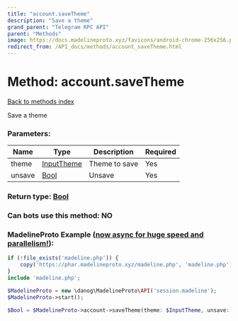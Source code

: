 ```yaml
---
title: "account.saveTheme"
description: "Save a theme"
grand_parent: "Telegram RPC API"
parent: "Methods"
image: https://docs.madelineproto.xyz/favicons/android-chrome-256x256.png
redirect_from: /API_docs/methods/account_saveTheme.html
---
```

# Method: account.saveTheme
[Back to methods index](index.html)



Save a theme

### Parameters:

| Name     |    Type       | Description | Required |
|----------|---------------|-------------|----------|
|theme|[InputTheme](/API_docs/types/InputTheme.html) | Theme to save | Yes|
|unsave|[Bool](/API_docs/types/Bool.html) | Unsave | Yes|


### Return type: [Bool](/API_docs/types/Bool.html)

### Can bots use this method: **NO**


### MadelineProto Example ([now async for huge speed and parallelism!](https://docs.madelineproto.xyz/docs/ASYNC.html)):


```php
if (!file_exists('madeline.php')) {
    copy('https://phar.madelineproto.xyz/madeline.php', 'madeline.php');
}
include 'madeline.php';

$MadelineProto = new \danog\MadelineProto\API('session.madeline');
$MadelineProto->start();

$Bool = $MadelineProto->account->saveTheme(theme: $InputTheme, unsave: $Bool, );
```

